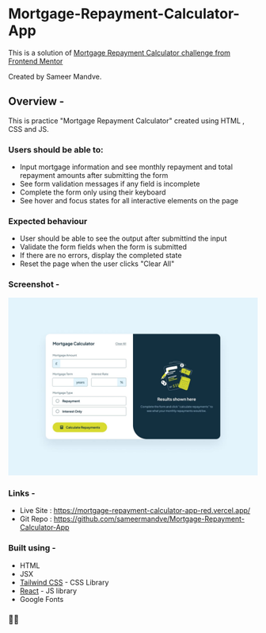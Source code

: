 # Mortgage-Repayment-Calculator-App

This is a solution of [Mortgage Repayment Calculator challenge from Frontend Mentor](https://www.frontendmentor.io/challenges/mortgage-repayment-calculator-Galx1LXK73)

Created by Sameer Mandve.

## Overview -

This is practice "Mortgage Repayment Calculator" created using HTML , CSS and JS.

### Users should be able to:

- Input mortgage information and see monthly repayment and total repayment amounts after submitting the form
- See form validation messages if any field is incomplete
- Complete the form only using their keyboard
- See hover and focus states for all interactive elements on the page

### Expected behaviour

- User should be able to see the output after submittind the input
- Validate the form fields when the form is submitted
- If there are no errors, display the completed state
- Reset the page when the user clicks "Clear All"

### Screenshot -

![](./src/assets/design/desktop-design-empty.jpg)

### Links -

- Live Site : https://mortgage-repayment-calculator-app-red.vercel.app/
- Git Repo : https://github.com/sameermandve/Mortgage-Repayment-Calculator-App

### Built using -

- HTML
- JSX
- [Tailwind CSS](https://tailwindcss.com/) - CSS Library
- [React](https://reactjs.org/) - JS library
- Google Fonts

### 🚀🚀
